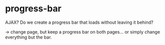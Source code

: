 # progress-bar

AJAX? Do we create a progress bar that loads without leaving it behind?

-> change page, but keep a progress bar on both pages... or simply change everything but the bar.
